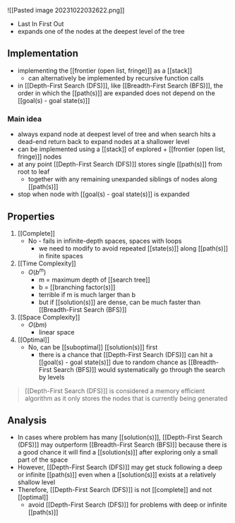![[Pasted image 20231022032622.png]]
- Last In First Out
- expands one of the nodes at the deepest level of the tree

## Implementation
- implementing the [[frontier (open list, fringe)]] as a [[stack]]
    - can alternatively be implemented by recursive function calls
- in [[Depth-First Search (DFS)]], like [[Breadth-First Search (BFS)]], the order in which the [[path(s)]] are expanded does not depend on the [[goal(s) - goal state(s)]]

### Main idea
- always expand node at deepest level of tree and when search hits a dead-end return back to expand nodes at a shallower level
- can be implemented using a [[stack]] of explored + [[frontier (open list, fringe)]] nodes
- at any point [[Depth-First Search (DFS)]] stores single [[path(s)]] from root to leaf
    - together with any remaining unexpanded siblings of nodes along [[path(s)]]
- stop when node with [[goal(s) - goal state(s)]] is expanded

## Properties
1. [[Complete]]
    - No - fails in infinite-depth spaces, spaces with loops
        - we need to modify to avoid repeated [[state(s)]] along [[path(s)]] in finite spaces
2. [[Time Complexity]]
    - $O(b^m)$
	    - m = maximum depth of [[search tree]]
	    - b = [[branching factor(s)]]
        - terrible if m is much larger than b
        - but if [[solution(s)]] are dense, can be much faster than [[Breadth-First Search (BFS)]]
3. [[Space Complexity]]
    - $O(bm)$
	    - linear space
4. [[Optimal]]
    - No, can be [[suboptimal]] [[solution(s)]] first
	    - there is a chance that [[Depth-First Search (DFS)]] can hit a [[goal(s) - goal state(s)]] due to random chance as [[Breadth-First Search (BFS)]] would systematically go through the search by levels

>[[Depth-First Search (DFS)]] is considered a memory efficient algorithm as it only stores the nodes that is currently being generated

## Analysis
- In cases where problem has many [[solution(s)]], [[Depth-First Search (DFS)]] may outperform [[Breadth-First Search (BFS)]] because there is a good chance it will find a [[solution(s)]] after exploring only a small part of the space
- However, [[Depth-First Search (DFS)]] may get stuck following a deep or infinite [[path(s)]] even when a [[solution(s)]] exists at a relatively shallow level
- Therefore, [[Depth-First Search (DFS)]] is not [[complete]] and not [[optimal]]
    - avoid [[Depth-First Search (DFS)]] for problems with deep or infinite [[path(s)]]